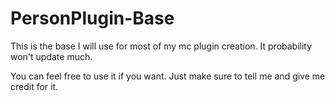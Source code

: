 # PersonPlugin-Base
This is the base I will use for most of my mc plugin creation. It probability won't update much.

You can feel free to use it if you want. Just make sure to tell me and give me credit for it.
